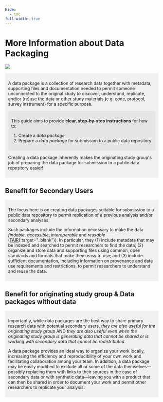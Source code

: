 ```yaml
---
hide:
  - toc
full-width: true
---
```

# More Information about Data Packaging


![](process.drawio)

<div markdown="1" style="background-color:rgba(0, 0, 0, 0.0470588); text-align:left; vertical-align: top; padding:10px 10px; margin-bottom: 10px;">

A data package is a collection of research data together with metadata,
supporting files and documentation needed to permit someone unconnected to the original 
study to discover, understand, replicate, and/or (re)use the data or other study materials
(e.g. code, protocol, survey instrument) for a specific purpose. 

<div markdown="1" style="background-color:rgba(0, 0, 0, 0.0470588); text-align:left; vertical-align: top; padding:10px 10px; margin-bottom: 10px;">

This guide aims to provide **clear, step-by-step instructions** for how to:

1. Create a *data package*
2. Prepare a *data package* for submission to a public data repository

</div>

Creating a data package inherently makes the originating study group's job of preparing the data package for submission to a
public data repository easier!

</div>

## Benefit for Secondary Users 

<div markdown="1" style="background-color:rgba(0, 0, 0, 0.0470588); text-align:left; vertical-align: top; padding:10px 10px; margin-bottom: 10px;">

The focus here is on creating data packages suitable for submission to a public data repository to permit replication of a previous analysis and/or secondary analyses. 

Such packages include the information necessary to make
the data *findable*, *accessible*, *interoperable* and *reusable*
([FAIR](https://www.go-fair.org/fair-principles/){:target="_blank"}). In particular, they (1)
include metadata that may be indexed and searched to permit researchers to
find the data; (2) organize and store data and supporting files using common,
open standards and formats that make them easy to use; and (3) include
sufficient documentation, including information on provenance and data use
requirements and restrictions, to permit researchers to understand and reuse the data.

</div>

## Benefit for originating study group & Data packages without data

<div markdown="1" style="background-color:rgba(0, 0, 0, 0.0470588); text-align:left; vertical-align: top; padding:10px 10px; margin-bottom: 10px;">

Importantly, while data packages are the best way to share primary research
data with potential secondary users, *they are also useful for the originating 
study group* AND *they are also useful even when the originating study group is 
generating data that cannot be shared or is working with secondary data that cannot 
be redistributed*. 

A data package provides an ideal way to organize your work locally, increasing
the efficiency and reproducibility of your own work and facilitating
collaboration among your team. In addition, a data package may be easily
modified to exclude all or some of the data themselves—possibly replacing them with links to
their sources in the case of secondary data or with synthetic data—leaving you
with a product that can then be shared in order to document your work and
permit other researchers to replicate your analysis.

</div>